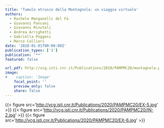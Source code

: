 ```yaml
---
title: 'Tumulo etrusco della Montagnola: un viaggio virtuale'
authors:
  - Rachele Manganelli del Fà
  - Giovanni Pancani
  - Giovanni Minutoli
  - Andrea Arrighetti
  - Gabriella Poggesi
  - Marco Callieri
date: '2020-01-01T00:00:00Z'
publication_types: ['1']
publication: '**'
featured: false

url_pdf: http://vcg.isti.cnr.it/Publications/2020/PAMPMC20/montagnola.pdf
image:
#    caption: 'Image'
    focal_point: ''
    preview_only: false
    share: false
---
```

{{< figure src='http://vcg.isti.cnr.it/Publications/2020/PAMPMC20/EX-5.jpg' >}}
{{< figure src='http://vcg.isti.cnr.it/Publications/2020/PAMPMC20/IN-2.jpg' >}}
{{< figure src='http://vcg.isti.cnr.it/Publications/2020/PAMPMC20/EX-6.jpg' >}}
